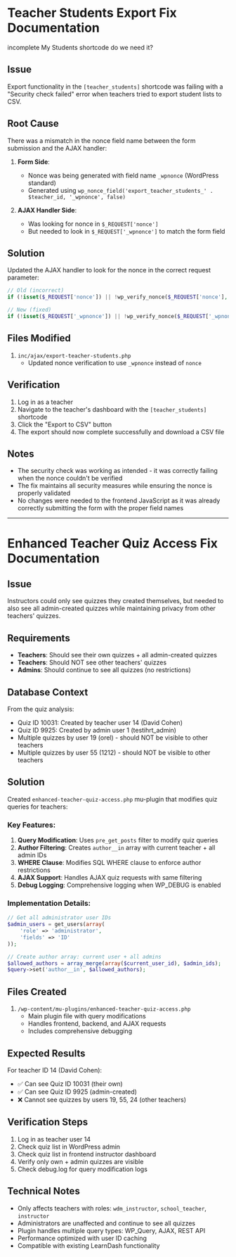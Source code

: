 # Teacher Students Export Fix Documentation
incomplete My Students
 shortcode do we need it?
## Issue
Export functionality in the `[teacher_students]` shortcode was failing with a "Security check failed" error when teachers tried to export student lists to CSV.

## Root Cause
There was a mismatch in the nonce field name between the form submission and the AJAX handler:

1. **Form Side**:
   - Nonce was being generated with field name `_wpnonce` (WordPress standard)
   - Generated using `wp_nonce_field('export_teacher_students_' . $teacher_id, '_wpnonce', false)`

2. **AJAX Handler Side**:
   - Was looking for nonce in `$_REQUEST['nonce']`
   - But needed to look in `$_REQUEST['_wpnonce']` to match the form field

## Solution
Updated the AJAX handler to look for the nonce in the correct request parameter:

```php
// Old (incorrect)
if (!isset($_REQUEST['nonce']) || !wp_verify_nonce($_REQUEST['nonce'], 'export_teacher_students_' . $teacher_id))

// New (fixed)
if (!isset($_REQUEST['_wpnonce']) || !wp_verify_nonce($_REQUEST['_wpnonce'], 'export_teacher_students_' . $teacher_id))
```

## Files Modified
1. `inc/ajax/export-teacher-students.php`
   - Updated nonce verification to use `_wpnonce` instead of `nonce`

## Verification
1. Log in as a teacher
2. Navigate to the teacher's dashboard with the `[teacher_students]` shortcode
3. Click the "Export to CSV" button
4. The export should now complete successfully and download a CSV file

## Notes
- The security check was working as intended - it was correctly failing when the nonce couldn't be verified
- The fix maintains all security measures while ensuring the nonce is properly validated
- No changes were needed to the frontend JavaScript as it was already correctly submitting the form with the proper field names

---

# Enhanced Teacher Quiz Access Fix Documentation

## Issue
Instructors could only see quizzes they created themselves, but needed to also see all admin-created quizzes while maintaining privacy from other teachers' quizzes.

## Requirements
- **Teachers**: Should see their own quizzes + all admin-created quizzes
- **Teachers**: Should NOT see other teachers' quizzes
- **Admins**: Should continue to see all quizzes (no restrictions)

## Database Context
From the quiz analysis:
- Quiz ID 10031: Created by teacher user 14 (David Cohen)
- Quiz ID 9925: Created by admin user 1 (testihrt_admin)
- Multiple quizzes by user 19 (orel) - should NOT be visible to other teachers
- Multiple quizzes by user 55 (1212) - should NOT be visible to other teachers

## Solution
Created `enhanced-teacher-quiz-access.php` mu-plugin that modifies quiz queries for teachers:

### Key Features:
1. **Query Modification**: Uses `pre_get_posts` filter to modify quiz queries
2. **Author Filtering**: Creates `author__in` array with current teacher + all admin IDs
3. **WHERE Clause**: Modifies SQL WHERE clause to enforce author restrictions
4. **AJAX Support**: Handles AJAX quiz requests with same filtering
5. **Debug Logging**: Comprehensive logging when WP_DEBUG is enabled

### Implementation Details:
```php
// Get all administrator user IDs
$admin_users = get_users(array(
    'role' => 'administrator',
    'fields' => 'ID'
));

// Create author array: current user + all admins
$allowed_authors = array_merge(array($current_user_id), $admin_ids);
$query->set('author__in', $allowed_authors);
```

## Files Created
1. `/wp-content/mu-plugins/enhanced-teacher-quiz-access.php`
   - Main plugin file with query modifications
   - Handles frontend, backend, and AJAX requests
   - Includes comprehensive debugging

## Expected Results
For teacher ID 14 (David Cohen):
- ✅ Can see Quiz ID 10031 (their own)
- ✅ Can see Quiz ID 9925 (admin-created)
- ❌ Cannot see quizzes by users 19, 55, 24 (other teachers)

## Verification Steps
1. Log in as teacher user 14
2. Check quiz list in WordPress admin
3. Check quiz list in frontend instructor dashboard
4. Verify only own + admin quizzes are visible
5. Check debug.log for query modification logs

## Technical Notes
- Only affects teachers with roles: `wdm_instructor`, `school_teacher`, `instructor`
- Administrators are unaffected and continue to see all quizzes
- Plugin handles multiple query types: WP_Query, AJAX, REST API
- Performance optimized with user ID caching
- Compatible with existing LearnDash functionality
